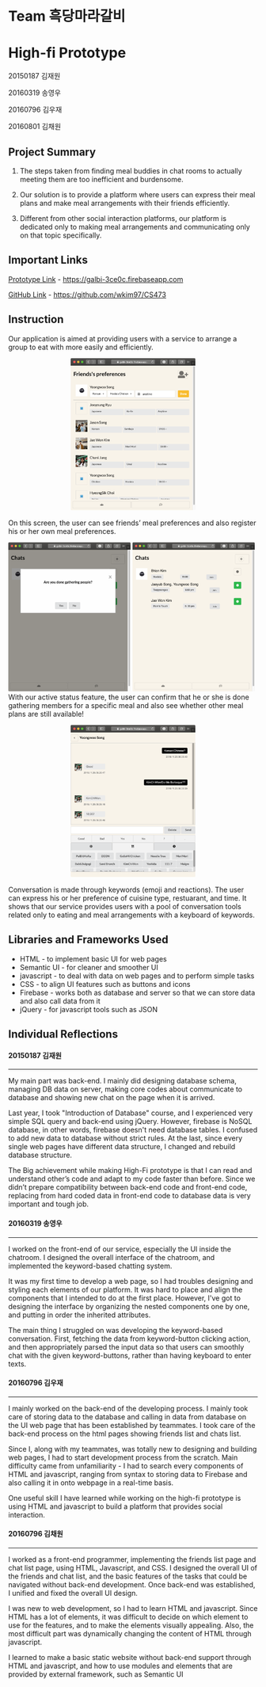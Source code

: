 # Team 흑당마라갈비
# High-fi Prototype
20150187 김재원

20160319 송영우

20160796 김우재

20160801 김채원

Project Summary
---------------
1) The steps taken from finding meal buddies in chat rooms to actually meeting them are too inefficient and burdensome.

2) Our solution is to provide a platform where users can express their meal plans and make meal arrangements with their friends efficiently.

3) Different from other social interaction platforms, our platform is dedicated only to making meal arrangements and communicating only on that topic specifically.

Important Links
---------------
[Prototype Link](https://galbi-3ce0c.firebaseapp.com) - https://galbi-3ce0c.firebaseapp.com

[GitHub Link](https://github.com/wkim97/CS473) - https://github.com/wkim97/CS473

Instruction
-----------

Our application is aimed at providing users with a service to arrange a group to eat with more easily and efficiently.


<center><img src="images/1.png" width=50%></center>

On this screen, the user can see friends’ meal preferences and also register his or her own meal preferences.


<left><img src="images/2-1.png" width=49%></left>
<right><img src="images/2-2.png" width=49%></right>
With our active status feature, the user can confirm that he or she is done gathering members for a specific meal and also see whether other meal plans are still available!


<center><img src="images/3.png" width=50%></center>

Conversation is made through keywords (emoji and reactions). The user can express his or her preference of cuisine type, restuarant, and time. It shows that our service provides users with a pool of conversation tools related only to eating and meal arrangements with a keyboard of keywords.

Libraries and Frameworks Used
-----------------------------
* HTML - to implement basic UI for web pages
* Semantic UI - for cleaner and smoother UI
* javascript - to deal with data on web pages and to perform simple tasks
* CSS - to align UI features such as buttons and icons
* Firebase - works both as database and server so that we can store data and also call data from it
* jQuery - for javascript tools such as JSON

Individual Reflections
----------------------
#### 20150187 김재원
-------------------
My main part was back-end. I mainly did designing database schema, managing DB data on server, making core codes about communicate to database and showing new chat on the page when it is arrived.

Last year, I took "Introduction of Database" course, and I experienced very simple SQL query and back-end using jQuery. However, firebase is NoSQL database, in other words, firebase doesn't need database tables. I confused to add new data to database without strict rules. At the last, since every single web pages have different data structure, I changed and rebuild database structure.

The Big achievement while making High-Fi prototype is that I can read and understand other’s code and adapt to my code faster than before. Since we didn’t prepare compatibility between back-end code and front-end code, replacing from hard coded data in front-end code to database data is very important and tough job.


#### 20160319 송영우
-------------------
I worked on the front-end of our service, especially the UI inside the chatroom. I designed the overall interface of the chatroom, and implemented the keyword-based chatting system.

It was my first time to develop a web page, so I had troubles designing and styling each elements of our platform. It was hard to place and align the components that I intended to do at the first place. However, I've got to designing the interface by organizing the nested components one by one, and putting in order the inherited attributes.

The main thing I struggled on was developing the keyword-based conversation. First, fetching the data from keyword-button clicking action, and then appropriately parsed the input data so that users can smoothly chat with the given keyword-buttons, rather than having keyboard to enter texts.

#### 20160796 김우재
-------------------
I mainly worked on the back-end of the developing process. I mainly took care of storing data to the database and calling in data from database on the UI web page that has been established by teammates. I took care of the back-end process on the html pages showing friends list and chats list.

Since I, along with my teammates, was totally new to designing and building web pages, I had to start development process from the scratch. Main difficulty came from unfamiliarity - I had to search every components of HTML and javascript, ranging from syntax to storing data to Firebase and also calling it in onto webpage in a real-time basis.

One useful skill I have learned while working on the high-fi prototype is using HTML and javascript to build a platform that provides social interaction.

#### 20160796 김채원
-------------------
I worked as a front-end programmer, implementing the friends list page and chat list page, using HTML, Javascript, and CSS. I designed the overall UI of the friends and chat list, and the basic features of the tasks that could be navigated without back-end development. Once back-end was established, I unified and fixed the overall UI design.

I was new to web development, so I had to learn HTML and javascript. Since HTML has a lot of elements, it was difficult to decide on which element to use for the features, and to make the elements visually appealing. Also, the most difficult part was dynamically changing the content of HTML through javascript.

I learned to make a basic static website without back-end support through HTML and javascript, and how to use modules and elements that are provided by external framework, such as Semantic UI
